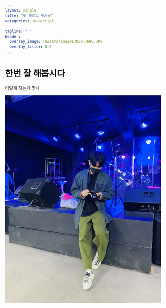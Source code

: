 ```yaml
---
layout: single
title: "첫 블로그 게시물"
categories: javascript

tagline: " "
header:
  overlay_image: /assets/images/DSCF3606.JPG
  overlay_filter: 0.5
---
```


# 한번 잘 해봅시다

이렇게 하는거 맞나

![KakaoTalk_Photo_2021-11-30-22-07-54](../assets/images/2021-10-12-first/KakaoTalk_Photo_2021-11-30-22-07-54.jpeg)
